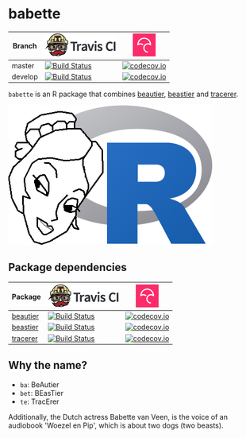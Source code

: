 # babette

Branch|[![Travis CI logo](pics/TravisCI.png)](https://travis-ci.org)|[![Codecov logo](pics/Codecov.png)](https://www.codecov.io)
---|---|---
master|[![Build Status](https://travis-ci.org/richelbilderbeek/babette.svg?branch=master)](https://travis-ci.org/richelbilderbeek/babette)|[![codecov.io](https://codecov.io/github/richelbilderbeek/babette/coverage.svg?branch=master)](https://codecov.io/github/richelbilderbeek/babette/branch/master)
develop|[![Build Status](https://travis-ci.org/richelbilderbeek/babette.svg?branch=develop)](https://travis-ci.org/richelbilderbeek/babette)|[![codecov.io](https://codecov.io/github/richelbilderbeek/babette/coverage.svg?branch=develop)](https://codecov.io/github/richelbilderbeek/babette/branch/develop)

`babette` is an R package that combines 
[beautier](https://github.com/richelbilderbeek/beautier), 
[beastier](https://github.com/richelbilderbeek/beastier)
 and 
[tracerer](https://github.com/richelbilderbeek/tracerer).

![babette logo](pics/babette_logo.png)

## Package dependencies

Package|[![Travis CI logo](pics/TravisCI.png)](https://travis-ci.org)|[![Codecov logo](pics/Codecov.png)](https://www.codecov.io)
---|---|---
[beautier](https://github.com/richelbilderbeek/beautier)|[![Build Status](https://travis-ci.org/richelbilderbeek/beautier.svg?branch=master)](https://travis-ci.org/richelbilderbeek/beautier)|[![codecov.io](https://codecov.io/github/richelbilderbeek/beautier/coverage.svg?branch=master)](https://codecov.io/github/richelbilderbeek/beautier/branch/master)
[beastier](https://github.com/richelbilderbeek/beastier)|[![Build Status](https://travis-ci.org/richelbilderbeek/beastier.svg?branch=master)](https://travis-ci.org/richelbilderbeek/beastier)|[![codecov.io](https://codecov.io/github/richelbilderbeek/beastier/coverage.svg?branch=master)](https://codecov.io/github/richelbilderbeek/beastier/branch/master)
[tracerer](https://github.com/richelbilderbeek/tracerer)|[![Build Status](https://travis-ci.org/richelbilderbeek/tracerer.svg?branch=master)](https://travis-ci.org/richelbilderbeek/tracerer)|[![codecov.io](https://codecov.io/github/richelbilderbeek/tracerer/coverage.svg?branch=master)](https://codecov.io/github/richelbilderbeek/tracerer/branch/master)

## Why the name?

 * `ba`: BeAutier
 * `bet`: BEasTier
 * `te`: TracErer

Additionally, the Dutch actress Babette van Veen, is the
voice of an audiobook 'Woezel en Pip', which is about two
dogs (two beasts).
